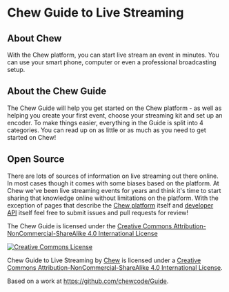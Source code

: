 # Chew Guide to Live Streaming

## About Chew

With the Chew platform, you can start live stream an event in minutes. You can use your smart phone, computer or even a professional broadcasting setup.

## About the Chew Guide

The Chew Guide will help you get started on the Chew platform - as well as helping you create your first event, choose your streaming kit and set up an encoder. To make things easier, everything in the Guide is split into 4 categories. You can read up on as little or as much as you need to get started on Chew!

## Open Source

There are lots of sources of information on live streaming out there online. In most cases though it comes with some biases based on the platform. At Chew we've been live streaming events for years and think it's time to start sharing that knowledge online without limitations on the platform. With the exception of pages that describe the [Chew platform](http://chew.tv/guide/using_chew/getting_started) itself and [developer API](http://chew.tv/guide/developer_api/getting_started) itself feel free to submit issues and pull requests for review!

The Chew Guide is licensed under the [Creative Commons Attribution-NonCommercial-ShareAlike 4.0 International License](http://chew.tv/guide/LICENCE)

<a rel="license" href="http://creativecommons.org/licenses/by-nc-sa/4.0/"><img alt="Creative Commons License" style="border-width:0" src="https://i.creativecommons.org/l/by-nc-sa/4.0/88x31.png" /></a><br /><span xmlns:dct="http://purl.org/dc/terms/" href="http://purl.org/dc/dcmitype/Text" property="dct:title" rel="dct:type">

Chew Guide to Live Streaming</span> by <a xmlns:cc="http://creativecommons.org/ns#" href="http://chew.tv" property="cc:attributionName" rel="cc:attributionURL">Chew</a> is licensed under a <a rel="license" href="http://creativecommons.org/licenses/by-nc-sa/4.0/">Creative Commons Attribution-NonCommercial-ShareAlike 4.0 International License</a>.<br />

Based on a work at <a xmlns:dct="http://purl.org/dc/terms/" href="https://github.com/chewcode/Guide" rel="dct:source">https://github.com/chewcode/Guide</a>.